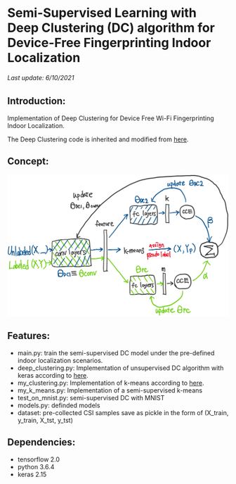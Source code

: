 # Semi-Supervised Learning with Deep Clustering (DC) algorithm for Device-Free Fingerprinting Indoor Localization
######  Last update: 6/10/2021
## Introduction:
Implementation of Deep Clustering for Device Free Wi-Fi Fingerprinting Indoor Localization. 

The Deep Clustering code is inherited and modified from [here](https://github.com/facebookresearch/deepcluster).

## Concept:
<img src="https://github.com/aciculachen/CSI-DeepClustering/blob/master/overview.png" width="600">

## Features:

- main.py: train the semi-supervised DC model under the pre-defined indoor localization scenarios.
- deep_clustering.py: Implementation of unsupervised DC algorithm with keras according to [here](https://github.com/facebookresearch/deepcluster).
- my_clustering.py: Implementation of k-means according to [here](https://github.com/facebookresearch/deepcluster).
- my_k_means.py: Implementation of a semi-supervised k-means
- test_on_mnist.py: semi-supervised DC with MNIST
- models.py: definded models
- dataset: pre-collected CSI samples save as pickle in the form of (X_train, y_train, X_tst, y_tst)
## Dependencies:
- tensorflow 2.0
- python 3.6.4
- keras 2.15
